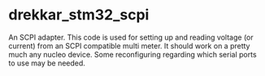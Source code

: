 # drekkar_stm32_scpi
An SCPI adapter. This code is used for setting up and reading voltage (or current) from an SCPI compatible multi meter.
It should work on a pretty much any nucleo device. Some reconfiguring regarding which serial ports to use may be needed.

